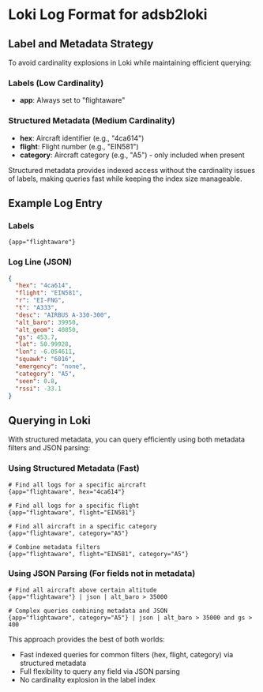 # Loki Log Format for adsb2loki

## Label and Metadata Strategy

To avoid cardinality explosions in Loki while maintaining efficient querying:

### Labels (Low Cardinality)
- **app**: Always set to "flightaware"

### Structured Metadata (Medium Cardinality)
- **hex**: Aircraft identifier (e.g., "4ca614")
- **flight**: Flight number (e.g., "EIN581")
- **category**: Aircraft category (e.g., "A5") - only included when present

Structured metadata provides indexed access without the cardinality issues of labels, making queries fast while keeping the index size manageable.

## Example Log Entry

### Labels
```
{app="flightaware"}
```

### Log Line (JSON)
```json
{
  "hex": "4ca614",
  "flight": "EIN581",
  "r": "EI-FNG",
  "t": "A333",
  "desc": "AIRBUS A-330-300",
  "alt_baro": 39950,
  "alt_geom": 40850,
  "gs": 453.7,
  "lat": 50.99928,
  "lon": -6.054611,
  "squawk": "6016",
  "emergency": "none",
  "category": "A5",
  "seen": 0.8,
  "rssi": -33.1
}
```

## Querying in Loki

With structured metadata, you can query efficiently using both metadata filters and JSON parsing:

### Using Structured Metadata (Fast)
```logql
# Find all logs for a specific aircraft
{app="flightaware", hex="4ca614"}

# Find all logs for a specific flight
{app="flightaware", flight="EIN581"}

# Find all aircraft in a specific category
{app="flightaware", category="A5"}

# Combine metadata filters
{app="flightaware", flight="EIN581", category="A5"}
```

### Using JSON Parsing (For fields not in metadata)
```logql
# Find all aircraft above certain altitude
{app="flightaware"} | json | alt_baro > 35000

# Complex queries combining metadata and JSON
{app="flightaware", category="A5"} | json | alt_baro > 35000 and gs > 400
```

This approach provides the best of both worlds:
- Fast indexed queries for common filters (hex, flight, category) via structured metadata
- Full flexibility to query any field via JSON parsing
- No cardinality explosion in the label index 
